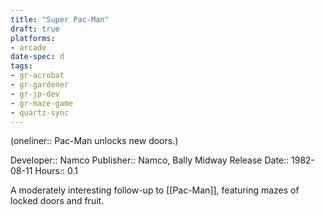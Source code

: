 ```yaml
---
title: "Super Pac-Man"
draft: true
platforms:
- arcade
date-spec: d
tags:
- gr-acrobat 
- gr-gardener
- gr-jp-dev
- gr-maze-game 
- quartz-sync
---
```


(oneliner:: Pac-Man unlocks new doors.)

Developer:: Namco
Publisher:: Namco, Bally Midway
Release Date:: 1982-08-11
Hours:: 0.1

A moderately interesting follow-up to [[Pac-Man]], featuring mazes of locked doors and fruit.
